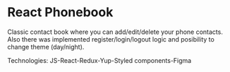 # React Phonebook

Classic contact book where you can add/edit/delete your phone contacts.
Also there was implemented register/login/logout logic and posibility to change theme (day/night). 

Technologies: JS-React-Redux-Yup-Styled components-Figma

